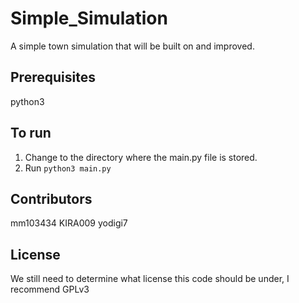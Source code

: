 # Simple_Simulation
A simple town simulation that will be built on and improved.

## Prerequisites
python3

## To run
1. Change to the directory where the main.py file is stored.
2. Run `python3 main.py`

## Contributors
mm103434
KIRA009
yodigi7

## License
We still need to determine what license this code should be under, I recommend GPLv3
